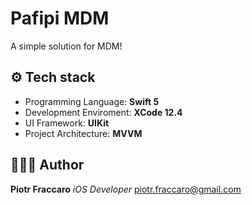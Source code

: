 # Pafipi MDM

A simple solution for MDM!


## ⚙️ Tech stack

+ Programming Language: **Swift 5**
+ Development Enviroment: **XCode 12.4**
+ UI Framework: **UIKit**
+ Project Architecture: **MVVM**


## 👨🏻‍💻 Author

**Piotr Fraccaro**
*iOS Developer*
[piotr.fraccaro@gmail.com](mailto:piotr.fraccaro@gmail.com)

